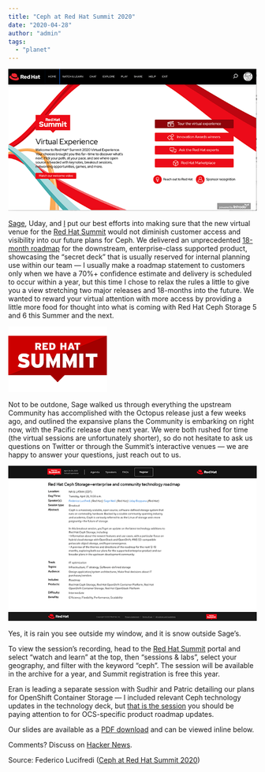 ```yaml
---
title: "Ceph at Red Hat Summit 2020"
date: "2020-04-28"
author: "admin"
tags: 
  - "planet"
---
```


[![Virtual experience.png](images/a88UWHH5K8NXXMq6nzxCw90xspap_small.png)](https://svbtleusercontent.com/a88UWHH5K8NXXMq6nzxCw90xspap.png)

[Sage](http://twitter.com/liewegas), Uday, and [I](http://twitter.com/0xf2) put our best efforts into making sure that the new virtual venue for the [Red Hat Summit](https://www.redhat.com/en/summit) would not diminish customer access and visibility into our future plans for Ceph. We delivered an unprecedented [18-month roadmap](https://summit.redhat.com/conference/sessions/details/58918e7e-04bf-4e54-abc9-a2a8770a11aa) for the downstream, enterprise-class supported product, showcasing the “secret deck” that is usually reserved for internal planning use within our team — I usually make a roadmap statement to customers only when we have a 70%+ confidence estimate and delivery is scheduled to occur within a year, but this time I chose to relax the rules a little to give you a view stretching two major releases and 18-months into the future. We wanted to reward your virtual attention with more access by providing a little more food for thought into what is coming with Red Hat Ceph Storage 5 and 6 this Summer and the next.

[![RH_Summit_Logo_RGB 200x133.png](images/nyKSfoxt11Ljf7DyCj45NM0xspap_small.png)](https://svbtleusercontent.com/nyKSfoxt11Ljf7DyCj45NM0xspap.png)

Not to be outdone, Sage walked us through everything the upstream Community has accomplished with the Octopus release just a few weeks ago, and outlined the expansive plans the Community is embarking on right now, with the Pacific release due next year. We were both rushed for time (the virtual sessions are unfortunately shorter), so do not hesitate to ask us questions on Twitter or through the Summit’s interactive venues — we are happy to answer your questions, just reach out to us.

[![Screen Shot 2020-04-28 at 1.07.32 AM.png](images/6vszTQAbciT5caZVGb5z2z0xspap_small.png)](https://svbtleusercontent.com/6vszTQAbciT5caZVGb5z2z0xspap.png)

Yes, it is rain you see outside my window, and it is snow outside Sage’s.

To view the session’s recording, head to the [Red Hat Summit](https://www.redhat.com/en/summit) portal and select “watch and learn” at the top, then “sessions & labs”, select your geography, and filter with the keyword “ceph”. The session will be available in the archive for a year, and Summit registration is free this year.

Eran is leading a separate session with Sudhir and Patric detailing our plans for OpenShift Container Storage — I included relevant Ceph technology updates in the technology deck, but [that is the session](https://summit.redhat.com/conference/sessions/details/3751d1a4-cc27-4693-8083-47fd1002087e) you should be paying attention to for OCS-specific product roadmap updates.

Our slides are available as a [PDF download](http://people.redhat.com//%7Eflucifre/talks/Red%20Hat%20Summit%202020%20%E2%80%94%20Ceph%20Storage%20Enterprise%20and%20Community%20Technology%20Roadmap.pdf) and can be viewed inline below.

Comments? Discuss on [Hacker News](https://news.ycombinator.com/item?id=23010169).

Source: Federico Lucifredi ([Ceph at Red Hat Summit 2020](https://f2.svbtle.com/going-virtual))
